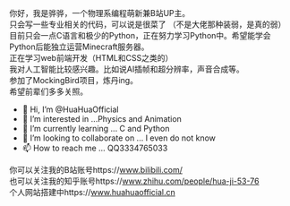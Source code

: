 你好，我是骅骅，一个物理系编程萌新兼B站UP主。  
只会写一些专业相关的代码，可以说是很菜了  （不是大佬那种装弱，是真的弱）
目前只会一点C语言和极少的Python，正在努力学习Python中。希望能学会Python后能独立运营Minecraft服务器。  
正在学习web前端开发（HTML和CSS之类的）  
我对人工智能比较感兴趣。比如说AI插帧和超分辨率，声音合成等。  
参加了MockingBird项目，炼丹ing。  
希望前辈们多多关照。  

- 👋 Hi, I’m @HuaHuaOfficial  
- 👀 I’m interested in ...Physics and Animation  
- 🌱 I’m currently learning ... C and Python  
- 💞️ I’m looking to collaborate on ... I even do not know  
- 📫 How to reach me ... QQ3334765033  

你可以关注我的B站账号https://www.bilibili.com/  
也可以关注我的知乎账号https://www.zhihu.com/people/hua-ji-53-76  
个人网站搭建中https://www.huahuaofficial.cn  
<!---
HuaHuaOfficial/HuaHuaOfficial is a ✨ special ✨ repository because its `README.md` (this file) appears on your GitHub profile.
You can click the Preview link to take a look at your changes.
--->
